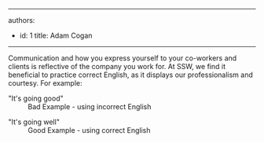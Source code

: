 

---
authors:
  - id: 1
    title: Adam Cogan
---




<span class='intro'> <p>
                    Communication and how you express yourself to your co-workers and clients is reflective
                    of the company you work for. At SSW, we find it beneficial to practice correct English,
                    as it displays our professionalism and courtesy. For example&#58;
                </p> </span>

<dl class="bad">
                    <dt>&quot;It's going good&quot; </dt>
                    <dd>
                        Bad Example - using incorrect English</dd></dl>
                <dl class="good">
                    <dt>&quot;It's going well&quot;</dt>
<dd>Good Example - using correct English</dd></dl>


